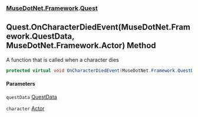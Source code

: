 ### [MuseDotNet.Framework](./MuseDotNet-Framework.md 'MuseDotNet.Framework').[Quest](./Quest.md 'MuseDotNet.Framework.Quest')
## Quest.OnCharacterDiedEvent(MuseDotNet.Framework.QuestData, MuseDotNet.Framework.Actor) Method
A function that is called when a character dies  
```csharp
protected virtual void OnCharacterDiedEvent(MuseDotNet.Framework.QuestData questData, MuseDotNet.Framework.Actor character);
```
#### Parameters
<a name='MuseDotNet-Framework-Quest-OnCharacterDiedEvent(MuseDotNet-Framework-QuestData_MuseDotNet-Framework-Actor)-questData'></a>
`questData` [QuestData](./QuestData.md 'MuseDotNet.Framework.QuestData')  
  
<a name='MuseDotNet-Framework-Quest-OnCharacterDiedEvent(MuseDotNet-Framework-QuestData_MuseDotNet-Framework-Actor)-character'></a>
`character` [Actor](./Actor.md 'MuseDotNet.Framework.Actor')  
  
